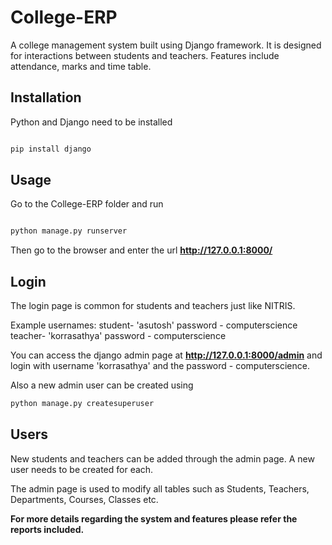 # College-ERP
A college management system built using Django framework. It is designed for interactions between students and teachers. Features include attendance, marks and time table.

## Installation

Python and Django need to be installed

```bash

pip install django

```

## Usage

Go to the College-ERP folder and run

```bash

python manage.py runserver

```

Then go to the browser and enter the url **http://127.0.0.1:8000/**


## Login

The login page is common for students and teachers just like NITRIS.

Example usernames:
student- 'asutosh' password - computerscience   
teacher- 'korrasathya' password - computerscience 

You can access the django admin page at **http://127.0.0.1:8000/admin** and login with username 'korrasathya' and the password - computerscience.

Also a new admin user can be created using

```bash
python manage.py createsuperuser
```

## Users

New students and teachers can be added through the admin page. A new user needs to be created for each. 

The admin page is used to modify all tables such as Students, Teachers, Departments, Courses, Classes etc.

**For more details regarding the system and features please refer the reports included.**

